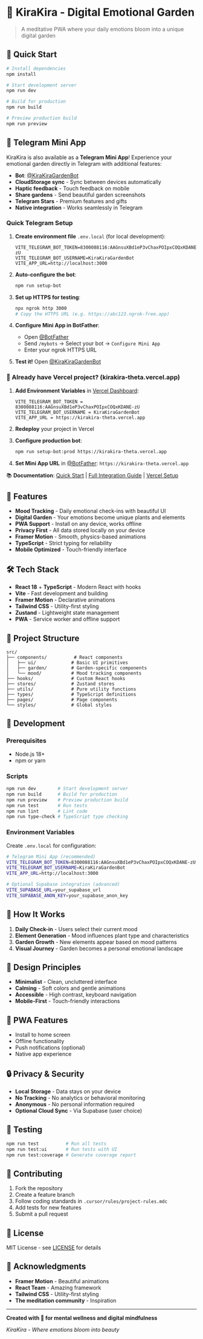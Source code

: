 # 🌸 KiraKira - Digital Emotional Garden

> A meditative PWA where your daily emotions bloom into a unique digital garden

## 🚀 Quick Start

```bash
# Install dependencies
npm install

# Start development server
npm run dev

# Build for production
npm run build

# Preview production build
npm run preview
```

## 📱 Telegram Mini App

KiraKira is also available as a **Telegram Mini App**! Experience your emotional garden directly in Telegram with additional features:

- **Bot**: [@KiraKiraGardenBot](https://t.me/KiraKiraGardenBot)
- **CloudStorage sync** - Sync between devices automatically
- **Haptic feedback** - Touch feedback on mobile
- **Share gardens** - Send beautiful garden screenshots
- **Telegram Stars** - Premium features and gifts
- **Native integration** - Works seamlessly in Telegram

### Quick Telegram Setup

1. **Create environment file** `.env.local` (for local development):

   ```env
   VITE_TELEGRAM_BOT_TOKEN=8300088116:AAGnsuXBd1eP3vChaxPOIpxCOQxKDANE-zU
   VITE_TELEGRAM_BOT_USERNAME=KiraKiraGardenBot
   VITE_APP_URL=http://localhost:3000
   ```

2. **Auto-configure the bot**:

   ```bash
   npm run setup-bot
   ```

3. **Set up HTTPS for testing**:

   ```bash
   npx ngrok http 3000
   # Copy the HTTPS URL (e.g. https://abc123.ngrok-free.app)
   ```

4. **Configure Mini App in BotFather**:
   - Open [@BotFather](https://t.me/BotFather)
   - Send `/mybots` → Select your bot → `Configure Mini App`
   - Enter your ngrok HTTPS URL

5. **Test it!** Open [@KiraKiraGardenBot](https://t.me/KiraKiraGardenBot)

### 🚀 Already have Vercel project? (kirakira-theta.vercel.app)

1. **Add Environment Variables** in [Vercel Dashboard](https://vercel.com/dashboard):

   ```
   VITE_TELEGRAM_BOT_TOKEN = 8300088116:AAGnsuXBd1eP3vChaxPOIpxCOQxKDANE-zU
   VITE_TELEGRAM_BOT_USERNAME = KiraKiraGardenBot
   VITE_APP_URL = https://kirakira-theta.vercel.app
   ```

2. **Redeploy** your project in Vercel

3. **Configure production bot**:

   ```bash
   npm run setup-bot:prod https://kirakira-theta.vercel.app
   ```

4. **Set Mini App URL** in [@BotFather](https://t.me/BotFather): `https://kirakira-theta.vercel.app`

📚 **Documentation**: [Quick Start](./docs/QUICK_START.md) | [Full Integration Guide](./docs/TELEGRAM_INTEGRATION.md) | [Vercel Setup](./docs/VERCEL_SETUP.md)

## 📱 Features

- **Mood Tracking** - Daily emotional check-ins with beautiful UI
- **Digital Garden** - Your emotions become unique plants and elements
- **PWA Support** - Install on any device, works offline
- **Privacy First** - All data stored locally on your device
- **Framer Motion** - Smooth, physics-based animations
- **TypeScript** - Strict typing for reliability
- **Mobile Optimized** - Touch-friendly interface

## 🛠 Tech Stack

- **React 18** + **TypeScript** - Modern React with hooks
- **Vite** - Fast development and building
- **Framer Motion** - Declarative animations
- **Tailwind CSS** - Utility-first styling
- **Zustand** - Lightweight state management
- **PWA** - Service worker and offline support

## 📂 Project Structure

```
src/
├── components/          # React components
│   ├── ui/             # Basic UI primitives
│   ├── garden/         # Garden-specific components
│   └── mood/           # Mood tracking components
├── hooks/              # Custom React hooks
├── stores/             # Zustand stores
├── utils/              # Pure utility functions
├── types/              # TypeScript definitions
├── pages/              # Page components
└── styles/             # Global styles
```

## 🔧 Development

### Prerequisites

- Node.js 18+
- npm or yarn

### Scripts

```bash
npm run dev        # Start development server
npm run build      # Build for production
npm run preview    # Preview production build
npm run test       # Run tests
npm run lint       # Lint code
npm run type-check # TypeScript type checking
```

### Environment Variables

Create `.env.local` for configuration:

```bash
# Telegram Mini App (recommended)
VITE_TELEGRAM_BOT_TOKEN=8300088116:AAGnsuXBd1eP3vChaxPOIpxCOQxKDANE-zU
VITE_TELEGRAM_BOT_USERNAME=KiraKiraGardenBot
VITE_APP_URL=http://localhost:3000

# Optional Supabase integration (advanced)
VITE_SUPABASE_URL=your_supabase_url
VITE_SUPABASE_ANON_KEY=your_supabase_anon_key
```

## 🌱 How It Works

1. **Daily Check-in** - Users select their current mood
2. **Element Generation** - Mood influences plant type and characteristics
3. **Garden Growth** - New elements appear based on mood patterns
4. **Visual Journey** - Garden becomes a personal emotional landscape

## 🎨 Design Principles

- **Minimalist** - Clean, uncluttered interface
- **Calming** - Soft colors and gentle animations
- **Accessible** - High contrast, keyboard navigation
- **Mobile-First** - Touch-friendly interactions

## 📱 PWA Features

- Install to home screen
- Offline functionality
- Push notifications (optional)
- Native app experience

## 🔒 Privacy & Security

- **Local Storage** - Data stays on your device
- **No Tracking** - No analytics or behavioral monitoring
- **Anonymous** - No personal information required
- **Optional Cloud Sync** - Via Supabase (user choice)

## 🧪 Testing

```bash
npm run test          # Run all tests
npm run test:ui       # Run tests with UI
npm run test:coverage # Generate coverage report
```

## 📝 Contributing

1. Fork the repository
2. Create a feature branch
3. Follow coding standards in `.cursor/rules/project-rules.mdc`
4. Add tests for new features
5. Submit a pull request

## 📄 License

MIT License - see [LICENSE](LICENSE) for details

## 🙏 Acknowledgments

- **Framer Motion** - Beautiful animations
- **React Team** - Amazing framework
- **Tailwind CSS** - Utility-first styling
- **The meditation community** - Inspiration

---

**Created with 🌸 for mental wellness and digital mindfulness**

_KiraKira - Where emotions bloom into beauty_
